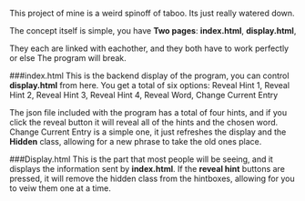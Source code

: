 This project of mine is a weird spinoff of taboo. Its just really watered down.

The concept itself is simple, you have **Two pages**: 
**index.html**,
**display.html**,

They each are linked with eachother, and they both have to work perfectly or else The program will break.


###index.html
This is the backend display of the program, you can control **display.html** from here. You get a total of six options:
Reveal Hint 1,
Reveal Hint 2,
Reveal Hint 3,
Reveal Hint 4,
Reveal Word,
Change Current Entry

The json file included with the program has a total of four hints, and if you click the reveal button it will reveal all of the hints and the chosen word. Change Current Entry is a simple one, it just refreshes the display and the **Hidden** class, allowing for a new phrase to take the old ones place.

###Display.html
This is the part that most people will be seeing, and it displays the information sent by **index.html**. If the **reveal hint** buttons are pressed, it will remove the hidden class from the hintboxes, allowing for you to veiw them one at a time.
